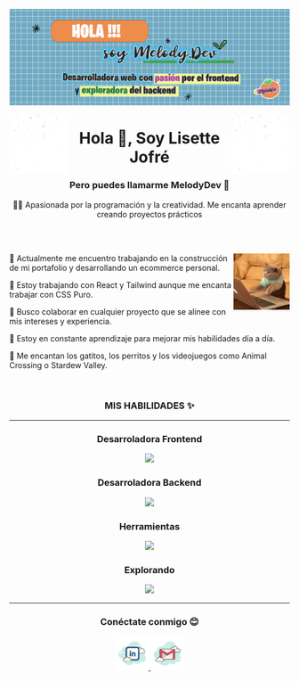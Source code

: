 
![logo](./assets/banner_2.png)



<img align="left" src="./assets/petalos.gif" width="21%" style="display:inline;">
<img align="right" src="./assets/petalos.gif" width="21%" style="display:inline;">
<h1 align="center">Hola 👋, Soy Lisette Jofré</h1>
<h3 align="center">Pero puedes llamarme MelodyDev 🍊</h3>
<p align="center">👩‍💻 Apasionada por la programación y la creatividad. Me encanta aprender creando proyectos prácticos </p>

<br clear="both">
<br>

<div>
  <img align="right" width="20%" src="./assets/gif_1.gif">
  
  <p>🧡 Actualmente me encuentro trabajando en la construcción de mi portafolio y desarrollando un ecommerce personal.</p>
  <p>🍊 Estoy trabajando con React y Tailwind aunque me encanta trabajar con CSS Puro.</p>
  <p>🍁 Busco colaborar en cualquier proyecto que se alinee con mis intereses y experiencia.</p>
  <p>📙 Estoy en constante aprendizaje para mejorar mis habilidades día a día.</p>
  <p>🐾 Me encantan los gatitos, los perritos y los videojuegos como Animal Crossing o Stardew Valley.</p>
</div>

<br clear="both">


<h3 align="center">MIS HABILIDADES ✨</h3>
<hr>

<h3 align="center"> Desarroladora Frontend </h3> 
<p align="center">
  <a href="">
    <img src="https://skillicons.dev/icons?i=html,css,js,sass,bootstrap,tailwind,react,vite&perline=14" />
  </a>
</p>
<h3 align="center"> Desarroladora Backend </h3> 
<p align="center">
  <a href="">
    <img src="https://skillicons.dev/icons?i=nodejs,express,postgres,mysql,sequelize&perline=14" />
  </a>
</p>
<h3 align="center"> Herramientas </h3> 
<p align="center">
  <a href="">
    <img src="https://skillicons.dev/icons?i=git,github,vscode,postman,ps&perline=14" />
  </a>
</p>
<h3 align="center"> Explorando</h3> 
<p align="center">
  <a href="">
    <img src="https://skillicons.dev/icons?i=py&perline=14" />
  </a>
</p>


<hr>
<h3 align="center"> Conéctate conmigo 😊</h3> 

<div align="center">
    <a href="https://www.linkedin.com/in/lisette-jofré-0b49472b7">
        <img src="./assets/logo_1.png" alt="LinkedIn" width="60">
    </a>
    <a href="mailto:lisette.jofre.1@gmail.com">
        <img src="./assets/logo_mail.png" alt="Email" width="60">
    </a>
</div>










